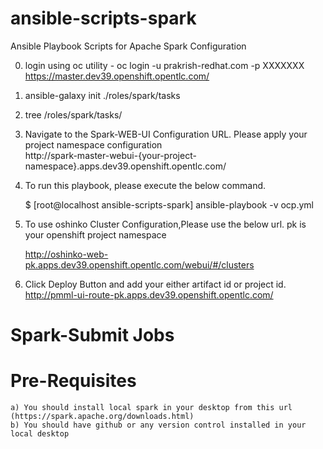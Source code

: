 # ansible-scripts-spark
Ansible Playbook Scripts for Apache Spark Configuration

0) login using oc utility - oc login -u prakrish-redhat.com -p XXXXXXX https://master.dev39.openshift.opentlc.com/
1) ansible-galaxy init ./roles/spark/tasks
2) tree /roles/spark/tasks/
3) Navigate to the Spark-WEB-UI Configuration URL. 
   Please apply your project namespace configuration <br>
    http://spark-master-webui-{your-project-namespace}.apps.dev39.openshift.opentlc.com/
4) To run this playbook, please execute the below command.<br>
    
   $ [root@localhost ansible-scripts-spark] ansible-playbook -v ocp.yml

5) To use oshinko Cluster Configuration,Please use the below url. pk is your openshift project namespace <br>
 
   http://oshinko-web-pk.apps.dev39.openshift.opentlc.com/webui/#/clusters

6) Click Deploy Button and add your either artifact id or project id. <br>
   http://pmml-ui-route-pk.apps.dev39.openshift.opentlc.com/
   
# Spark-Submit Jobs

# Pre-Requisites
    a) You should install local spark in your desktop from this url (https://spark.apache.org/downloads.html)
    b) You should have github or any version control installed in your local desktop
    
   
